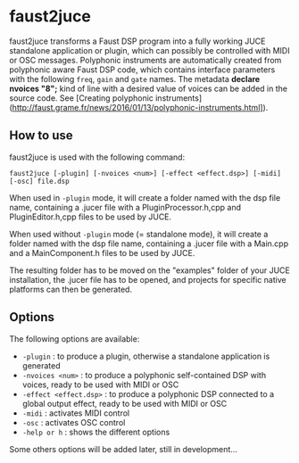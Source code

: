 # faust2juce

faust2juce transforms a Faust DSP program into a fully working JUCE standalone application or plugin, which can possibly be controlled with MIDI or OSC messages. Polyphonic instruments are automatically created from polyphonic aware Faust DSP code, which contains interface parameters with the following `freq`, `gain` and `gate` names. The metadata **declare nvoices "8";** kind of line with a desired value of voices can be added in the source code. See [Creating polyphonic instruments] (http://faust.grame.fr/news/2016/01/13/polyphonic-instruments.html]).

## How to use

faust2juce is used with the following command: 

`faust2juce [-plugin] [-nvoices <num>] [-effect <effect.dsp>] [-midi] [-osc] file.dsp` 

When used in `-plugin` mode, it will create a folder named with the dsp file name, containing a .jucer file with a PluginProcessor.h,cpp and PluginEditor.h,cpp files to be used by JUCE.

When used without `-plugin` mode (= standalone mode), it will create a folder named with the dsp file name, containing a .jucer file with a Main.cpp and a MainComponent.h files to be used by JUCE.

The resulting folder has to be moved on the "examples" folder of your JUCE installation, the .jucer file has to be opened, and projects for specific native platforms can then be generated. 

## Options

The following options are available: 

 - `-plugin`                : to produce a plugin, otherwise a standalone application is generated
 - `-nvoices <num>`         : to produce a polyphonic self-contained DSP with <num> voices, ready to be used with MIDI or OSC
 - `-effect <effect.dsp>`   : to produce a polyphonic DSP connected to a global output effect, ready to be used with MIDI or OSC
 - `-midi`                  : activates MIDI control
 - `-osc`                   : activates OSC control
 - `-help or h`             : shows the different options 

Some others options will be added later, still in development...

